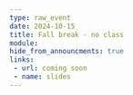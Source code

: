 ```yaml
---
type: raw_event
date: 2024-10-15
title: Fall break - no class
module: 
hide_from_announcments: true
links: 
 - url: coming soon
 - name: slides
---
```

<!-- **Suggested Readings:** -->
<!-- - [Readings 1](coming_soon) -->
<!-- - [Readings 2](coming_soon) -->

